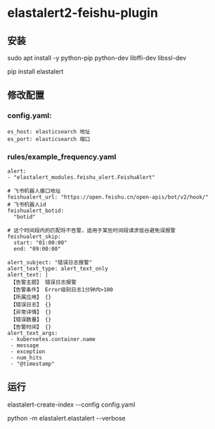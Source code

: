 # elastalert2-feishu-plugin
## 安装
sudo apt install -y  python-pip python-dev libffi-dev libssl-dev

pip install elastalert
## 修改配置
### config.yaml:

``` 
es_host: elasticsearch 地址
es_port: elasticsearch 端口
```
### rules/example_frequency.yaml
``` 
alert:
- "elastalert_modules.feishu_alert.FeishuAlert"

# 飞书机器人接口地址
feishualert_url: "https://open.feishu.cn/open-apis/bot/v2/hook/"
# 飞书机器人id
feishualert_botid:
  "botid"
  
# 这个时间段内的匹配将不告警，适用于某些时间段请求低谷避免误报警
feishualert_skip:
  start: "01:00:00"
  end: "09:00:00"

alert_subject: "错误日志报警"
alert_text_type: alert_text_only
alert_text: |
 【告警主题】 错误日志报警
 【告警条件】 Error级别日志1分钟内>100
 【所属应用】 {}
 【错误日志】 {}
 【异常详情】 {}
 【错误数量】 {}
 【告警时间】 {}
alert_text_args:
 - kubernetes.container.name
 - message
 - exception
 - num_hits
 - "@timestamp"
```

## 运行
elastalert-create-index --config config.yaml

python -m elastalert.elastalert --verbose
